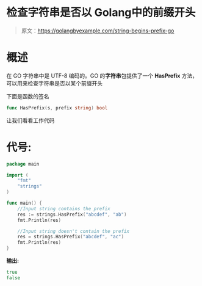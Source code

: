 # 检查字符串是否以 Golang中的前缀开头

> 原文：<https://golangbyexample.com/string-begins-prefix-go>

# **概述**

在 GO 字符串中是 UTF-8 编码的。GO 的**字符串**包提供了一个 **HasPrefix** 方法，可以用来检查字符串是否以某个前缀开头

下面是函数的签名

```go
func HasPrefix(s, prefix string) bool
```

让我们看看工作代码

# **代号:**

```go
package main

import (
    "fmt"
    "strings"
)

func main() {
    //Input string contains the prefix
    res := strings.HasPrefix("abcdef", "ab")
    fmt.Println(res)

    //Input string doesn't contain the prefix
    res = strings.HasPrefix("abcdef", "ac")
    fmt.Println(res)
}
```

**输出:**

```go
true
false
```